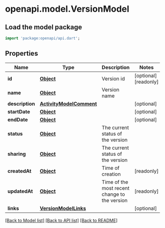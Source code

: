 # openapi.model.VersionModel

## Load the model package
```dart
import 'package:openapi/api.dart';
```

## Properties
Name | Type | Description | Notes
------------ | ------------- | ------------- | -------------
**id** | [**Object**](.md) | Version id | [optional] [readonly] 
**name** | [**Object**](.md) | Version name | 
**description** | [**ActivityModelComment**](ActivityModelComment.md) |  | [optional] 
**startDate** | [**Object**](.md) |  | [optional] 
**endDate** | [**Object**](.md) |  | [optional] 
**status** | [**Object**](.md) | The current status of the version | 
**sharing** | [**Object**](.md) | The current status of the version | 
**createdAt** | [**Object**](.md) | Time of creation | [readonly] 
**updatedAt** | [**Object**](.md) | Time of the most recent change to the version | [readonly] 
**links** | [**VersionModelLinks**](VersionModelLinks.md) |  | [optional] 

[[Back to Model list]](../README.md#documentation-for-models) [[Back to API list]](../README.md#documentation-for-api-endpoints) [[Back to README]](../README.md)


